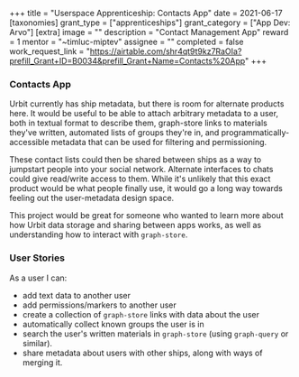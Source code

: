 +++
title = "Userspace Apprenticeship: Contacts App"
date = 2021-06-17
[taxonomies]
grant_type = ["apprenticeships"]
grant_category = ["App Dev: Arvo"]
[extra]
image = ""
description = "Contact Management App"
reward = 1
mentor = "~timluc-miptev"
assignee = ""
completed = false
work_request_link = "https://airtable.com/shr4qt9t9kz7RaOIa?prefill_Grant+ID=B0034&prefill_Grant+Name=Contacts%20App"
+++

### Contacts App

Urbit currently has ship metadata, but there is room for alternate products here. It would be useful to be able to attach arbitrary metadata to a user, both in textual format to describe them, graph-store links to materials they've written, automated lists of groups they're in, and programmatically-accessible metadata that can be used for filtering and permissioning.

These contact lists could then be shared between ships as a way to jumpstart people into your social network. Alternate interfaces to chats could give read/write access to them.  While it's unlikely that this exact product would be what people finally use, it would go a long way towards feeling out the user-metadata design space.

This project would be great for someone who wanted to learn more about how Urbit data storage and sharing between apps works, as well as understanding how to interact with `graph-store`.

### User Stories

As a user I can:
* add text data to another user
* add permissions/markers to another user
* create a collection of `graph-store` links with data about the user
* automatically collect known groups the user is in
* search the user's written materials in `graph-store` (using `graph-query` or similar).
* share metadata about users with other ships, along with ways of merging it.
